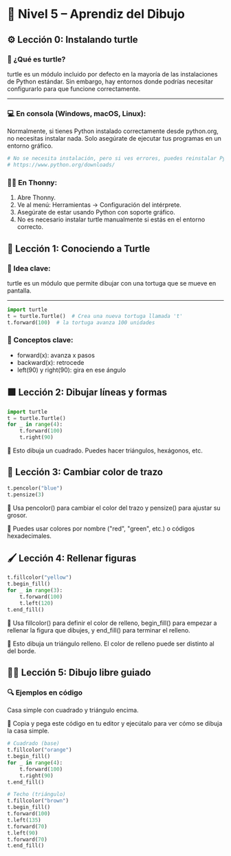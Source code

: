 # 🎨 Nivel 5 – Aprendiz del Dibujo

## ⚙️ Lección 0: Instalando turtle

### 🐍 ¿Qué es turtle?
turtle es un módulo incluido por defecto en la mayoría de las instalaciones de Python estándar. Sin embargo, hay entornos donde podrías necesitar configurarlo para que funcione correctamente.

---

### 💻 En consola (Windows, macOS, Linux):
Normalmente, si tienes Python instalado correctamente desde python.org, no necesitas instalar nada. Solo asegúrate de ejecutar tus programas en un entorno gráfico.

```bash
# No se necesita instalación, pero si ves errores, puedes reinstalar Python desde:
# https://www.python.org/downloads/
```

### 🧑‍💻 En Thonny:
1. Abre Thonny.
2. Ve al menú: Herramientas → Configuración del intérprete.
3. Asegúrate de estar usando Python con soporte gráfico.
4. No es necesario instalar turtle manualmente si estás en el entorno correcto.

## 🐢 Lección 1: Conociendo a Turtle

### 🧠 Idea clave:
turtle es un módulo que permite dibujar con una tortuga que se mueve en pantalla.

---

```python
import turtle
t = turtle.Turtle()  # Crea una nueva tortuga llamada 't'
t.forward(100)  # la tortuga avanza 100 unidades
```

### 🧠 Conceptos clave:
- forward(x): avanza x pasos
- backward(x): retrocede
- left(90) y right(90): gira en ese ángulo

## 🟩 Lección 2: Dibujar líneas y formas

```python
import turtle
t = turtle.Turtle()
for _ in range(4):
    t.forward(100)
    t.right(90)
```
🧠 Esto dibuja un cuadrado. Puedes hacer triángulos, hexágonos, etc.

## 🎨 Lección 3: Cambiar color de trazo

```python
t.pencolor("blue")
t.pensize(3)
```
📌 Usa pencolor() para cambiar el color del trazo y pensize() para ajustar su grosor.

🧠 Puedes usar colores por nombre ("red", "green", etc.) o códigos hexadecimales.

## 🖌️ Lección 4: Rellenar figuras

```python
t.fillcolor("yellow")
t.begin_fill()
for _ in range(3):
    t.forward(100)
    t.left(120)
t.end_fill()
```
📌 Usa fillcolor() para definir el color de relleno, begin_fill() para empezar a rellenar la figura que dibujes, y end_fill() para terminar el relleno.

🧠 Esto dibuja un triángulo relleno. El color de relleno puede ser distinto al del borde.

## 🧑‍🎨 Lección 5: Dibujo libre guiado

### 🔍 Ejemplos en código
Casa simple con cuadrado y triángulo encima.

📌 Copia y pega este código en tu editor y ejecútalo para ver cómo se dibuja la casa simple.

```python
# Cuadrado (base)
t.fillcolor("orange")
t.begin_fill()
for _ in range(4):
    t.forward(100)
    t.right(90)
t.end_fill()

# Techo (triángulo)
t.fillcolor("brown")
t.begin_fill()
t.forward(100)
t.left(135)
t.forward(70)
t.left(90)
t.forward(70)
t.end_fill()
```
